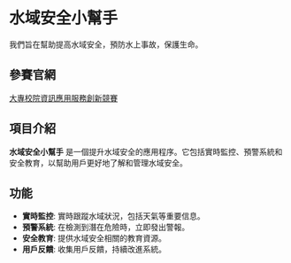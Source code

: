 # 水域安全小幫手

我們旨在幫助提高水域安全，預防水上事故，保護生命。

## 參賽官網

[大專校院資訊應用服務創新競賽](https://innoserve.tca.org.tw/)

## 項目介紹

**水域安全小幫手** 是一個提升水域安全的應用程序。它包括實時監控、預警系統和安全教育，以幫助用戶更好地了解和管理水域安全。

## 功能

- **實時監控**: 實時跟蹤水域狀況，包括天氣等重要信息。
- **預警系統**: 在檢測到潛在危險時，立即發出警報。
- **安全教育**: 提供水域安全相關的教育資源。
- **用戶反饋**: 收集用戶反饋，持續改進系統。
